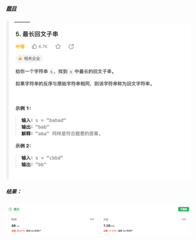 ##### [题目](https://leetcode.cn/problems/longest-palindromic-substring)
![pic](img.png)
##### 结果：
![pic](result.png)